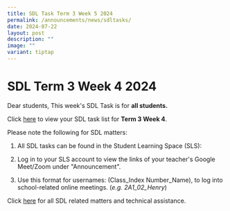 ```yaml
---
title: SDL Task Term 3 Week 5 2024
permalink: /announcements/news/sdltasks/
date: 2024-07-22
layout: post
description: ""
image: ""
variant: tiptap
---
```

<h1>SDL Term 3 Week 4 2024</h1>
<p>Dear students, This week's SDL Task is for <strong>all students.</strong>
</p>
<p>Click <a href="https://docs.google.com/spreadsheets/d/e/2PACX-1vR-yHFe7WnE5ujny6PWxBFwb2y9TxQvioGpfxmbInsMMliFD6du0BxWZkZJLJUus1yg5_zjlplAjj6T/pubhtml" rel="noopener noreferrer nofollow" target="_blank">here</a> to
view your SDL task list for <strong>Term 3 Week 4</strong>.</p>
<p>Please note the following for SDL matters:</p>
<ol data-tight="true" class="tight">
<li>
<p>All SDL tasks can be found in the Student Learning Space (SLS):</p>
</li>
<li>
<p>Log in to your SLS account to view the links of your teacher's Google
Meet/Zoom under "Announcement".</p>
</li>
<li>
<p>Use this format for usernames: (Class_Index Number_Name), to log into
school-related online meetings. (<em>e.g. 2A1_02_Henry</em>)</p>
</li>
</ol>
<p>Click <a href="https://www.bukitbatoksec.moe.edu.sg/useful-resources/Students/fhbl-seek-discover-and-learn-sdl-fhbl-matters/" rel="noopener noreferrer nofollow" target="_blank">here</a> for
all SDL related matters and technical assistance.</p>